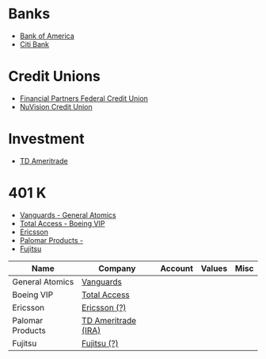 <!-- Banks -->
# Banks
* [Bank of America](https://www.bankofamerica.com)
* [Citi Bank](https://online.citi.com/US/login.do?JFP_TOKEN=LIQ0ESTL)


# Credit Unions
* [Financial Partners Federal Credit Union](https://fpcu.org/)
* [NuVision Credit Union](https://nuvisionfederal.com/e-banking/online-banking)


# Investment
* [TD Ameritrade](https://invest.ameritrade.com/grid/p/login)

# 401 K

* [Vanguards - General Atomics](https://retirementplans.vanguard.com/VGApp/pe/PublicHome#/)
* [Total Access - Boeing VIP](https://securelogon-preprod.boeing.com/login/secure_logon.html)
* [Ericsson]()
* [Palomar Products - ]()
* [Fujitsu]()

<!-- Tables -->
| Name              | Company             | Account         | Values          | Misc            |
| ----------------- | ------------------- | --------------- | --------------- | --------------  |
| General Atomics   |[Vanguards](https://retirementplans.vanguard.com/VGApp/pe/PublicHome#/)|  |  | |
| Boeing VIP        |[Total Access](https://securelogon-preprod.boeing.com/login/secure_logon.html)|  |  | |
| Ericsson          |[Ericsson (?)]()        |                 |                 |                 |
| Palomar Products  |[TD Ameritrade (IRA)](https://invest.ameritrade.com/grid/p/login) | |  | |
| Fujitsu           |[Fujitsu (?)]()         |                 |                 | |
